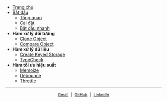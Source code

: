* [Trang chủ](/)
* [Bắt đầu](quick-start/getting-started.md)
  * [Tổng quan](quick-start/getting-started.md)
  * [Cài đặt](quick-start/installation.md)
  * [Bắt đầu nhanh](quick-start/quick-start.md)
* <strong>Hàm xử lý đối tượng</strong>
  * [Clone Object](guides/cloneObject.md)
  * [Compare Object](guides/compareObject.md)
* <strong>Hàm xử lý dữ liệu</strong>
  * [Create Keyed Storage](guides/createKeyedStorage.md)
  * [TypeCheck](guides/typeCheck.md)
* <strong>Hàm tối ưu hiệu suất</strong>
  * [Memoize](guides/memoize.md)
  * [Debounce](guides/debounce.md)
  * [Throttle](guides/throttle.md)

---

<span style="font-size: 0.9em; display : flex; justify-content : center ; gap : 8px">
  <a href="mailto:phuchoa1202@gmail.com" target="_blank">Gmail</a> |
  <a href="https://github.com/phuchoa2001/hoa-utils" target="_blank">GitHub</a> |
  <a href="https://www.linkedin.com/in/phuchoa2001/" target="_blank">LinkedIn</a>
</span>